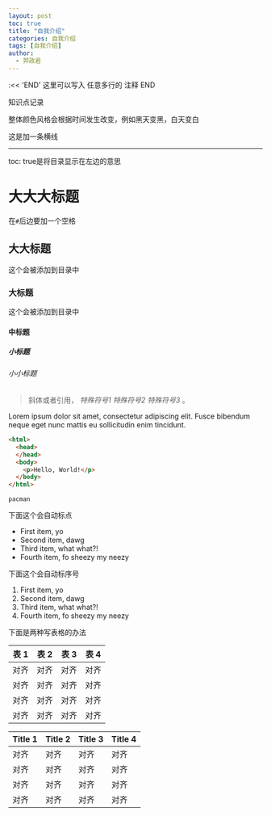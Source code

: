 ```yaml
---
layout: post
toc: true
title: "自我介绍"
categories: 自我介绍
tags: [自我介绍]
author:
  - 羿政君
---
```



:<< 'END'
这里可以写入
任意多行的
注释
END


知识点记录

整体颜色风格会根据时间发生改变，例如黑天变黑，白天变白

这是加一条横线

---

toc: true是将目录显示在左边的意思

# 大大大标题

在`#`后边要加一个空格

## 大大标题

这个会被添加到目录中

### 大标题

这个会被添加到目录中

#### 中标题

##### 小标题

###### 小小标题


> 斜体或者引用， *特殊符号1*  <i>特殊符号2</i>  <em>特殊符号3</em> 。

Lorem ipsum dolor sit amet, consectetur adipiscing elit. Fusce bibendum neque eget nunc mattis eu sollicitudin enim tincidunt.



```html
<html>
  <head>
  </head>
  <body>
    <p>Hello, World!</p>
  </body>
</html>
```


`pacman`


下面这个会自动标点
- First item, yo
- Second item, dawg
- Third item, what what?!
- Fourth item, fo sheezy my neezy

下面这个会自动标序号
1. First item, yo
2. Second item, dawg
3. Third item, what what?!
4. Fourth item, fo sheezy my neezy



下面是两种写表格的办法

表 1               | 表 2               | 表 3               | 表 4
--------------------- | --------------------- | --------------------- | ---------------------
对齐                 | 对齐           | 对齐     | 对齐
对齐 | 对齐 | 对齐 | 对齐
对齐 | 对齐 | 对齐 | 对齐
对齐 | 对齐 | 对齐 | 对齐


Title 1 | Title 2 | Title 3 | Title 4
--- | --- | --- | ---
对齐 | 对齐 | 对齐 | 对齐
对齐 | 对齐 | 对齐 | 对齐
对齐 | 对齐 | 对齐 | 对齐
对齐 | 对齐 | 对齐 | 对齐
